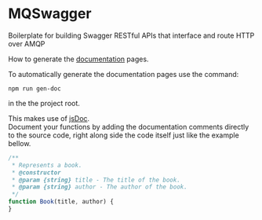 # MQSwagger
Boilerplate for building Swagger RESTful APIs that interface and route HTTP over AMQP

How to generate the [documentation](/docs/README.md) pages.

To automatically generate the documentation pages use the command:
```
npm run gen-doc
```
in the the project root.

This makes use of [jsDoc](http://usejsdoc.org/).<br />
Document your functions by adding the documentation comments directly to the source code, right along side the code itself just like the example bellow.
```javascript
/**
 * Represents a book.
 * @constructor
 * @param {string} title - The title of the book.
 * @param {string} author - The author of the book.
 */
function Book(title, author) {
}
```
